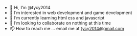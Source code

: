 - 👋 Hi, I’m @tycy2014
- 👀 I’m interested in web development and game development
- 🌱 I’m currently learning html css and javascript
- 💞️ I’m looking to collaborate on nothing at this time
- 📫 How to reach me ... email me at tycy2014@gmail.com

<!---
tycy2014/tycy2014 is a ✨ special ✨ repository because its `README.md` (this file) appears on your GitHub profile.
You can click the Preview link to take a look at your changes.
--->
